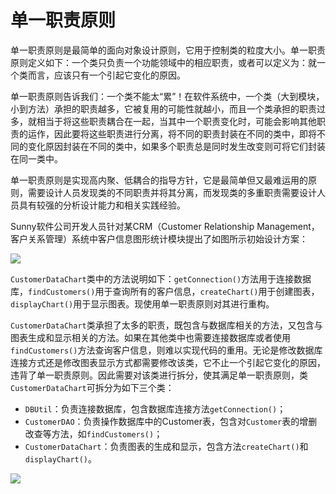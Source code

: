 # 单一职责原则

单一职责原则是最简单的面向对象设计原则，它用于控制类的粒度大小。单一职责原则定义如下：一个类只负责一个功能领域中的相应职责，或者可以定义为：就一个类而言，应该只有一个引起它变化的原因。

单一职责原则告诉我们：一个类不能太“累”！在软件系统中，一个类（大到模块，小到方法）承担的职责越多，它被复用的可能性就越小，而且一个类承担的职责过多，就相当于将这些职责耦合在一起，当其中一个职责变化时，可能会影响其他职责的运作，因此要将这些职责进行分离，将不同的职责封装在不同的类中，即将不同的变化原因封装在不同的类中，如果多个职责总是同时发生改变则可将它们封装在同一类中。

单一职责原则是实现高内聚、低耦合的指导方针，它是最简单但又最难运用的原则，需要设计人员发现类的不同职责并将其分离，而发现类的多重职责需要设计人员具有较强的分析设计能力和相关实践经验。

Sunny软件公司开发人员针对某CRM（Customer Relationship  Management，客户关系管理）系统中客户信息图形统计模块提出了如图所示初始设计方案：

![](D:/DesignPattern/img/crm_1.png)

`CustomerDataChart`类中的方法说明如下：`getConnection()`方法用于连接数据库，`findCustomers()`用于查询所有的客户信息，`createChart()`用于创建图表，`displayChart()`用于显示图表。现使用单一职责原则对其进行重构。

`CustomerDataChart`类承担了太多的职责，既包含与数据库相关的方法，又包含与图表生成和显示相关的方法。如果在其他类中也需要连接数据库或者使用`findCustomers()`方法查询客户信息，则难以实现代码的重用。无论是修改数据库连接方式还是修改图表显示方式都需要修改该类，它不止一个引起它变化的原因，违背了单一职责原则。因此需要对该类进行拆分，使其满足单一职责原则，类`CustomerDataChart`可拆分为如下三个类：

- `DBUtil`：负责连接数据库，包含数据库连接方法`getConnection()`；
- `CustomerDAO`：负责操作数据库中的Customer表，包含对`Customer`表的增删改查等方法，如`findCustomers()`；
- `CustomerDataChart`：负责图表的生成和显示，包含方法`createChart()`和`displayChart()`。

![](D:/DesignPattern/img/crm_2.png)